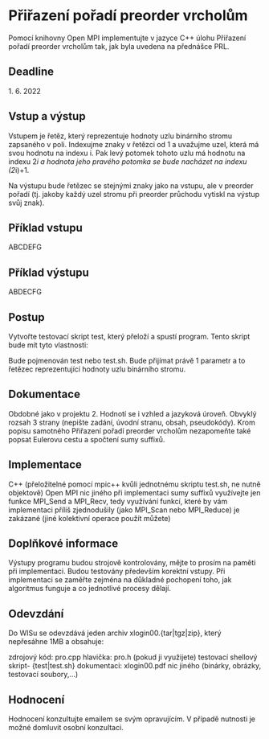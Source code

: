 # Přiřazení pořadí preorder vrcholům

Pomocí knihovny Open MPI implementujte v jazyce C++ úlohu Přiřazení pořadí preorder vrcholům tak, jak byla uvedena na přednášce PRL.

## Deadline

1\. 6. 2022

## Vstup a výstup

Vstupem je řetěz, který reprezentuje hodnoty uzlu binárního stromu zapsaného v poli. Indexujme znaky v řetězci od 1 a uvažujme uzel, která má svou hodnotu na indexu i. Pak levý potomek tohoto uzlu má hodnotu na indexu 2*i a hodnota jeho pravého potomka se bude nacházet na indexu (2*i)+1.

Na výstupu bude řetězec se stejnými znaky jako na vstupu, ale v preorder pořadí (tj. jakoby každý uzel stromu při preorder průchodu vytiskl na výstup svůj znak).

## Příklad vstupu

ABCDEFG

## Příklad výstupu

ABDECFG

## Postup

Vytvořte testovací skript test, který přeloží a spustí program. Tento skript bude mít tyto vlastnosti:

Bude pojmenován test nebo test.sh.
Bude přijímat právě 1 parametr a to řetězec reprezentující hodnoty uzlu binárního stromu.

## Dokumentace

Obdobné jako v projektu 2.
Hodnotí se i vzhled a jazyková úroveň.
Obvyklý rozsah 3 strany (nepište zadání, úvodní stranu, obsah, pseudokódy).
Krom popisu samotného Přiřazení pořadí preorder vrcholům nezapomeňte také popsat Eulerovu cestu a spočtení sumy suffixů.

## Implementace

C++ (přeložitelné pomocí mpic++ kvůli jednotnému skriptu test.sh, ne nutně objektově)
Open MPI
nic jiného
při implementaci sumy suffixů využívejte jen funkce MPI_Send a MPI_Recv, tedy využívání funkcí, které by vám implementaci příliš zjednodušily (jako MPI_Scan nebo MPI_Reduce) je zakázané (jiné kolektivní operace použít můžete)

## Doplňkové informace

Výstupy programu budou strojově kontrolovány, mějte to prosím na paměti při implementaci.
Budou testovány především korektní vstupy.
Při implementaci se zaměřte zejména na důkladné pochopení toho, jak algoritmus funguje a co jednotlivé procesy dělají.

## Odevzdání

Do WISu se odevzdává jeden archiv xlogin00.{tar|tgz|zip}, který nepřesáhne 1MB a obsahuje:

zdrojový kód: pro.cpp
hlavička: pro.h (pokud ji využijete)
testovací shellový skript- {test|test.sh}
dokumentaci: xlogin00.pdf
nic jiného (binárky, obrázky, testovací soubory,...)

## Hodnocení

Hodnocení konzultujte emailem se svým opravujícím. V případě nutnosti je možné domluvit osobní konzultaci.

